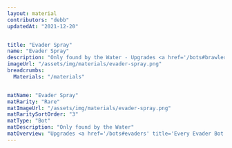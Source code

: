```yaml
---
layout: material
contributors: "debb"
updatedAt: "2021-12-20"


title: "Evader Spray"
name: "Evader Spray"
description: "Only found by the Water - Upgrades <a href='/bots#brawlers' title='Every Brawler Bot'>Brawlers</a> past level 10."
imageUrl: "/assets/img/materials/evader-spray.png"
breadcrumbs:
  Materials: "/materials"


matName: "Evader Spray"
matRarity: "Rare"
matImageUrl: "/assets/img/materials/evader-spray.png"
matRaritySortOrder: "3"
matType: "Bot"
matDescription: "Only found by the Water"
matOverview: "Upgrades <a href='/bots#evaders' title='Every Evader Bot'>Evaders</a> past level 10."
---
```

